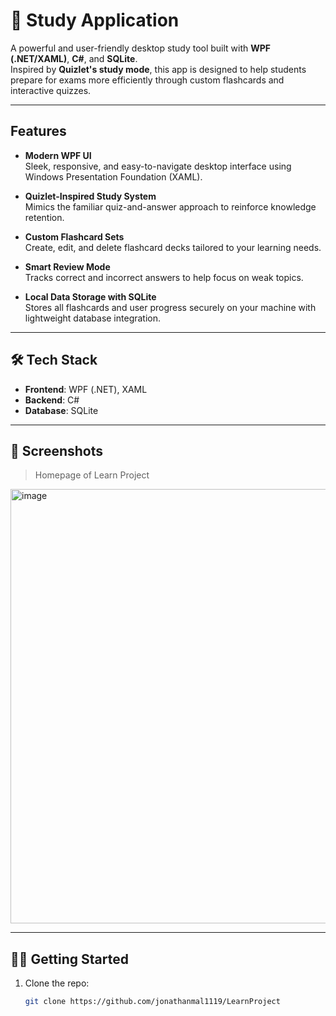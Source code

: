 # 📘 Study Application

A powerful and user-friendly desktop study tool built with **WPF (.NET/XAML)**, **C#**, and **SQLite**.  
Inspired by **Quizlet's study mode**, this app is designed to help students prepare for exams more efficiently through custom flashcards and interactive quizzes.

---

## Features

- **Modern WPF UI**  
  Sleek, responsive, and easy-to-navigate desktop interface using Windows Presentation Foundation (XAML).

- **Quizlet-Inspired Study System**  
  Mimics the familiar quiz-and-answer approach to reinforce knowledge retention.

- **Custom Flashcard Sets**  
  Create, edit, and delete flashcard decks tailored to your learning needs.

- **Smart Review Mode**  
  Tracks correct and incorrect answers to help focus on weak topics.

- **Local Data Storage with SQLite**  
  Stores all flashcards and user progress securely on your machine with lightweight database integration.

---

## 🛠 Tech Stack

- **Frontend**: WPF (.NET), XAML  
- **Backend**: C#  
- **Database**: SQLite

---

## 📸 Screenshots

> Homepage of Learn Project
<img width="1148" height="695" alt="image" src="https://github.com/user-attachments/assets/b3e9448b-9365-4c5b-997e-dff666a1264a" />

---

## 🧑‍💻 Getting Started

1. Clone the repo:
   ```bash
   git clone https://github.com/jonathanmal1119/LearnProject
